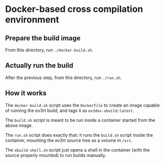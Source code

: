 # Docker-based cross compilation environment

## Prepare the build image

From this directory, run `./docker-build.sh`.

## Actually run the build

After the previous step, from this directory, run `./run.sh`.

## How it works

The `docker-build.sh` script uses the `Dockerfile` to create an image capable of running the ev3rt build, and tags it as `ev3dev-xbuild:latest`.

The `build.sh` script is meant to be run inside a container started from the above image.

The `run.sh` script does exactly that: it runs the `build.sh` script inside the container, mounting the ev3rt source tree as a volume in `/src`.

The `xbuild-shell.sh` script just opens a shell in the container (with the source properly mounted) to run builds manually.
